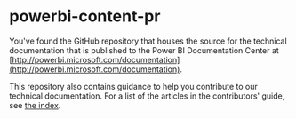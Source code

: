 powerbi-content-pr
==================

You've found the GitHub repository that houses the source for the technical documentation that is published to the Power BI Documentation Center at [http://powerbi.microsoft.com/documentation](http://powerbi.microsoft.com/documentation).

This repository also contains guidance to help you contribute to our technical documentation. For a list of the articles in the contributors' guide, see [the index](./contributor-guide/contributor-guide-index.md).
